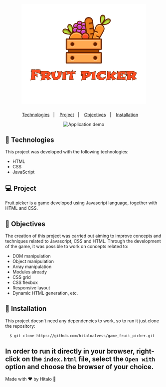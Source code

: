<h1 align="center">
  <img alt="Utility" title="Utility" src=".github/logo-fruit-picker.png" width="400px" />
</h1>

<p align="center">
  <a href="#-technologies">Technologies</a>&nbsp;&nbsp;&nbsp;|&nbsp;&nbsp;&nbsp;
  <a href="#-project">Project</a>&nbsp;&nbsp;&nbsp;|&nbsp;&nbsp;&nbsp;
  <a href="#-objectives">Objectives</a>&nbsp;&nbsp;&nbsp;|&nbsp;&nbsp;&nbsp;
  <a href="#-installation">Installation</a>&nbsp;&nbsp;&nbsp;&nbsp;&nbsp;&nbsp;

</p>

<p align="center">
 <img src=".github/gameplay.gif" alt="Application demo" width="800px" height="600px"/>
</p>

## 🚀 Technologies

This project was developed with the following technologies:

- HTML
- CSS
- JavaScript

## 💻 Project

Fruit picker is a game developed using Javascript language, together with HTML and CSS.

## :memo: Objectives

The creation of this project was carried out aiming to improve concepts and techniques related to Javascript, CSS and HTML. Through the development of the game, it was possible to work on concepts related to:

- DOM manipulation
- Object manipulation
- Array manipulation
- Modules already
- CSS grid
- CSS flexbox
- Responsive layout
- Dynamic HTML generation, etc.


## 🚀 Installation

This project doesn't need any dependencies to work, so to run it just clone the repository:

```sh
  $ git clone https://github.com/hitaloalvess/game_fruit_picker.git
```

In order to run it directly in your browser, right-click on the `index.html` file, select the `Open with` option and choose the browser of your choice.
---
Made with ♥ by Hitalo 🚀
